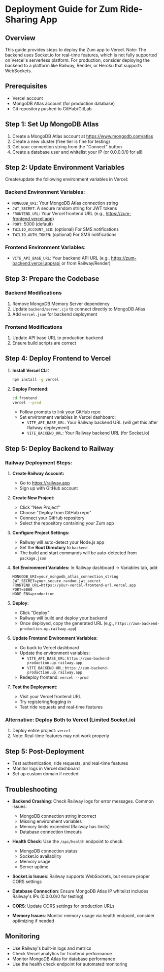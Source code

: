 # Deployment Guide for Zum Ride-Sharing App

## Overview
This guide provides steps to deploy the Zum app to Vercel. Note: The backend uses Socket.io for real-time features, which is not fully supported on Vercel's serverless platform. For production, consider deploying the backend to a platform like Railway, Render, or Heroku that supports WebSockets.

## Prerequisites
- Vercel account
- MongoDB Atlas account (for production database)
- Git repository pushed to GitHub/GitLab

## Step 1: Set Up MongoDB Atlas
1. Create a MongoDB Atlas account at https://www.mongodb.com/atlas
2. Create a new cluster (free tier is fine for testing)
3. Get your connection string from the "Connect" button
4. Create a database user and whitelist your IP (or 0.0.0.0/0 for all)

## Step 2: Update Environment Variables
Create/update the following environment variables in Vercel:

### Backend Environment Variables:
- `MONGODB_URI`: Your MongoDB Atlas connection string
- `JWT_SECRET`: A secure random string for JWT tokens
- `FRONTEND_URL`: Your Vercel frontend URL (e.g., https://zum-frontend.vercel.app)
- `PORT`: 5000 (default)
- `TWILIO_ACCOUNT_SID`: (optional) For SMS notifications
- `TWILIO_AUTH_TOKEN`: (optional) For SMS notifications

### Frontend Environment Variables:
- `VITE_API_BASE_URL`: Your backend API URL (e.g., https://zum-backend.vercel.app/api or from Railway/Render)

## Step 3: Prepare the Codebase

### Backend Modifications
1. Remove MongoDB Memory Server dependency
2. Update `backend/server.cjs` to connect directly to MongoDB Atlas
3. Add `vercel.json` for backend deployment

### Frontend Modifications
1. Update API base URL to production backend
2. Ensure build scripts are correct

## Step 4: Deploy Frontend to Vercel

1. **Install Vercel CLI:**
   ```bash
   npm install -g vercel
   ```

2. **Deploy Frontend:**
   ```bash
   cd frontend
   vercel --prod
   ```
   - Follow prompts to link your GitHub repo
   - Set environment variables in Vercel dashboard:
     - `VITE_API_BASE_URL`: Your Railway backend URL (will get this after Railway deployment)
     - `VITE_BACKEND_URL`: Your Railway backend URL (for Socket.io)

## Step 5: Deploy Backend to Railway

### Railway Deployment Steps:

1. **Create Railway Account:**
   - Go to https://railway.app
   - Sign up with GitHub account

2. **Create New Project:**
   - Click "New Project"
   - Choose "Deploy from GitHub repo"
   - Connect your GitHub repository
   - Select the repository containing your Zum app

3. **Configure Project Settings:**
   - Railway will auto-detect your Node.js app
   - Set the **Root Directory** to `backend`
   - The build and start commands will be auto-detected from `package.json`

4. **Set Environment Variables:**
   In Railway dashboard → Variables tab, add:
   ```
   MONGODB_URI=your_mongodb_atlas_connection_string
   JWT_SECRET=your_secure_random_jwt_secret
   FRONTEND_URL=https://your-vercel-frontend-url.vercel.app
   PORT=5000
   NODE_ENV=production
   ```

5. **Deploy:**
   - Click "Deploy"
   - Railway will build and deploy your backend
   - Once deployed, copy the generated URL (e.g., `https://zum-backend-production.up.railway.app`)

6. **Update Frontend Environment Variables:**
   - Go back to Vercel dashboard
   - Update the environment variables:
     - `VITE_API_BASE_URL`: `https://zum-backend-production.up.railway.app`
     - `VITE_BACKEND_URL`: `https://zum-backend-production.up.railway.app`
   - Redeploy frontend: `vercel --prod`

7. **Test the Deployment:**
   - Visit your Vercel frontend URL
   - Try registering/logging in
   - Test ride requests and real-time features

### Alternative: Deploy Both to Vercel (Limited Socket.io)
1. Deploy entire project: `vercel`
2. Note: Real-time features may not work properly

## Step 5: Post-Deployment
- Test authentication, ride requests, and real-time features
- Monitor logs in Vercel dashboard
- Set up custom domain if needed

## Troubleshooting
- **Backend Crashing**: Check Railway logs for error messages. Common issues:
  - MongoDB connection string incorrect
  - Missing environment variables
  - Memory limits exceeded (Railway has limits)
  - Database connection timeouts

- **Health Check**: Use the `/api/health` endpoint to check:
  - MongoDB connection status
  - Socket.io availability
  - Memory usage
  - Server uptime

- **Socket.io Issues**: Railway supports WebSockets, but ensure proper CORS settings
- **Database Connection**: Ensure MongoDB Atlas IP whitelist includes Railway's IPs (0.0.0.0/0 for testing)
- **CORS**: Update CORS settings for production URLs
- **Memory Issues**: Monitor memory usage via health endpoint, consider optimizing if needed

## Monitoring
- Use Railway's built-in logs and metrics
- Check Vercel analytics for frontend performance
- Monitor MongoDB Atlas for database performance
- Use the health check endpoint for automated monitoring
